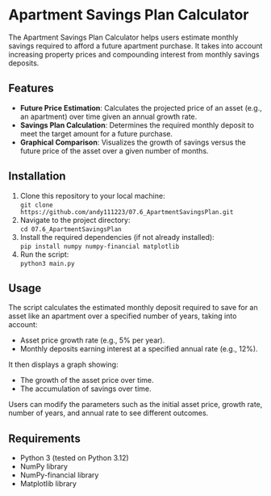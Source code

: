 # Apartment Savings Plan Calculator

The Apartment Savings Plan Calculator helps users estimate monthly savings required to afford a future apartment purchase. It takes into account increasing property prices and compounding interest from monthly savings deposits.

## Features
- **Future Price Estimation**: Calculates the projected price of an asset (e.g., an apartment) over time given an annual growth rate.
- **Savings Plan Calculation**: Determines the required monthly deposit to meet the target amount for a future purchase.
- **Graphical Comparison**: Visualizes the growth of savings versus the future price of the asset over a given number of months.

## Installation
1. Clone this repository to your local machine:  
   ```git clone https://github.com/andy111223/07.6_ApartmentSavingsPlan.git```
2. Navigate to the project directory:  
   ```cd 07.6_ApartmentSavingsPlan```
3. Install the required dependencies (if not already installed):  
   ```pip install numpy numpy-financial matplotlib```
4. Run the script:  
   ```python3 main.py```

## Usage
The script calculates the estimated monthly deposit required to save for an asset like an apartment over a specified number of years, taking into account:
- Asset price growth rate (e.g., 5% per year).
- Monthly deposits earning interest at a specified annual rate (e.g., 12%).

It then displays a graph showing:
- The growth of the asset price over time.
- The accumulation of savings over time.

Users can modify the parameters such as the initial asset price, growth rate, number of years, and annual rate to see different outcomes.

## Requirements
- Python 3 (tested on Python 3.12)
- NumPy library
- NumPy-financial library
- Matplotlib library